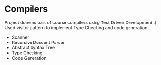 # Compilers
Project done as part of course compilers using Test Driven Development :) 
Used visitor pattern to implement Type Checking and code generation.

- Scanner
- Recursive Descent Parser
- Abstract Syntax Tree
- Type Checking
- Code Generation
